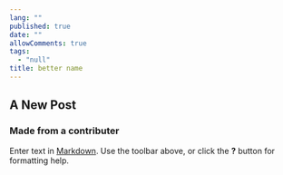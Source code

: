 ```yaml
---
lang: ""
published: true
date: ""
allowComments: true
tags: 
  - "null"
title: better name
---
```



## A New Post

### Made from a contributer

Enter text in [Markdown](http://daringfireball.net/projects/markdown/). Use the toolbar above, or click the **?** button for formatting help.
